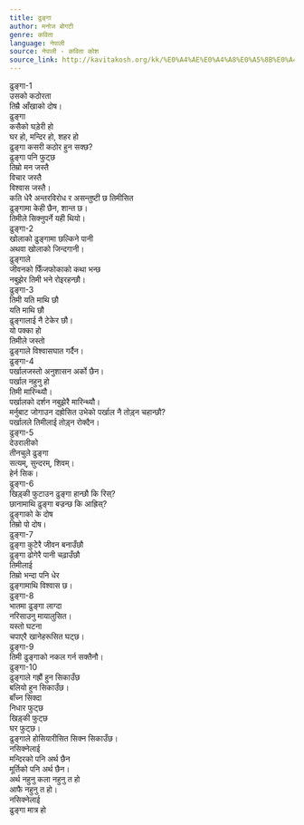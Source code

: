 ```yaml
---
title: ढुङ्गा
author: मनोज बोगटी
genre: कविता
language: नेपाली
source: नेपाली - कविता कोश
source_link: http://kavitakosh.org/kk/%E0%A4%AE%E0%A4%A8%E0%A5%8B%E0%A4%9C_%E0%A4%AC%E0%A5%8B%E0%A4%97%E0%A4%9F%E0%A5%80
---
```


ढुङ्गा-1  
उसको कठोरता  
तिम्रै आँखाको दोष।  
ढुङ्गा  
कसैको घड़ेरी हो  
घर हो, मन्दिर हो, शहर हो  
ढुङ्गा कसरी कठोर हुन सक्छ?  
ढुङ्गा पनि फुट्छ  
तिम्रो मन जस्तै  
विचार जस्तै  
विश्वास जस्तै।  
कति धेरै अन्तरविरोध र असन्तुष्टी छ तिमीसित  
ढुङ्गामा केही छैन, शान्त छ।  
तिमीले सिक्नुपर्ने यही थियो।  
ढुङ्गा-2  
खोलाको ढुङ्गामा छल्किने पानी  
अथवा खोलाको जिन्दगानी।  
ढुङ्गाले  
जीवनको फिँजफोकाको कथा भन्छ  
नबुझेर तिमी भने रोइरहन्छौ।  
ढुङ्गा-3  
तिमी यति माथि छौ  
यति माथि छौ  
ढुङ्गालाई नै टेकेर छौ।  
यो पक्का हो  
तिमीले जस्तो  
ढुङ्गाले विश्वासघात गर्दैन।  
ढुङ्गा-4  
पर्खालजस्तो अनुशासन अर्को छैन।  
पर्खाल नहुनु हो  
तिमी मारिन्थ्यौ।  
पर्खालको दर्शन नबुझेरै मारिन्थ्यौ।  
मर्नुबाट जोगाउन दह्रोसित उभेको पर्खाल नै तोड़्‌न चहान्छौ?  
पर्खालले तिमीलाई तोड़्‌न रोक्दैन।  
ढुङ्गा-5  
देउरालीको  
तीनचुले ढुङ्गा  
सत्यम्‌, सुन्दरम्‌, शिवम्‌।  
हेर्न सिक।  
ढुङ्गा-6  
खिड़्‌की फुटाउन ढुङ्गा हान्छौ कि रिस्‌?  
छानामाथि ढुङ्गा बज्रन्छ कि आह्रिस्‌?  
ढुङ्गाको के दोष  
तिम्रो पो दोष।  
ढुङ्गा-7  
ढुङ्गा कुटेेरै जीवन बनाउँछौ  
ढुङ्गा ढोगेरै पानी चढ़ाउँछौ  
तिमीलाई  
तिम्रो भन्दा पनि धेर  
ढुङ्गामाथि विश्वास छ।  
ढुङ्गा-8  
भातमा ढुङ्गा लाग्दा  
नरिसाउनु मायालुसित।  
यस्तो घटना  
चपाएरै खानेहरूसित घट्छ।  
ढुङ्गा-9  
तिमी ढुङ्गाको नकल गर्न सक्तैनौ।  
ढुङ्गा-10  
ढुङ्गाले गह्रौं हुन सिकाउँछ  
बलियो हुन सिकाउँछ।  
बॉंच्न सिक्दा  
निधार फुट्छ  
खिड़्‌की फुट्छ  
घर फुट्छ।  
ढुङ्गाले होसियारीसित सिक्न सिकाउँछ।  
नसिक्नेलाई  
मन्दिरको पनि अर्थ छैन  
मूर्तिको पनि अर्थ छैन।  
अर्थ नहुनु कला नहुनु त हो  
आफै नहुनु त हो।  
नसिक्नेलाई  
ढुङ्गा मात्र हो
